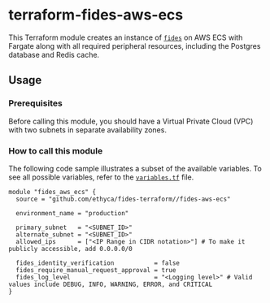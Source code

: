 # terraform-fides-aws-ecs

This Terraform module creates an instance of [`fides`](./helm-charts/fides/) on AWS ECS with Fargate along with all required peripheral resources, including the Postgres database and Redis cache.

## Usage

### Prerequisites

Before calling this module, you should have a Virtual Private Cloud (VPC) with two subnets in separate availability zones.

### How to call this module

The following code sample illustrates a subset of the available variables. To see all possible variables, refer to the [`variables.tf`](./variables.tf) file.

```hcl
module "fides_aws_ecs" {
  source = "github.com/ethyca/fides-terraform//fides-aws-ecs"

  environment_name = "production"

  primary_subnet   = "<SUBNET_ID>"
  alternate_subnet = "<SUBNET_ID>"
  allowed_ips      = ["<IP Range in CIDR notation>"] # To make it publicly accessible, add 0.0.0.0/0

  fides_identity_verification           = false
  fides_require_manual_request_approval = true
  fides_log_level                       = "<Logging level>" # Valid values include DEBUG, INFO, WARNING, ERROR, and CRITICAL
}
```
